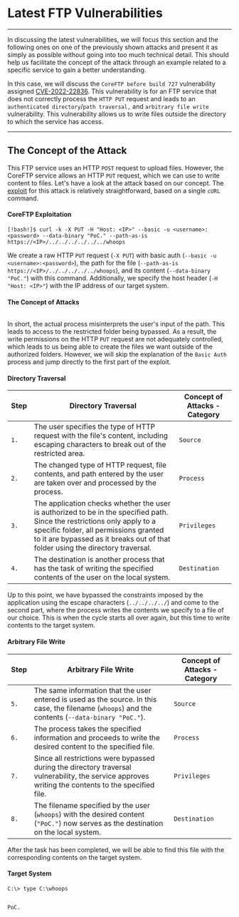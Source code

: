 
<h1>Latest FTP Vulnerabilities</h1>
<hr/>
<p>In discussing the latest vulnerabilities, we will focus this section and the following ones on one of the previously shown attacks and present it as simply as possible without going into too much technical detail. This should help us facilitate the concept of the attack through an example related to a specific service to gain a better understanding.</p>
<p>In this case, we will discuss the <code>CoreFTP before build 727</code> vulnerability assigned <a href="https://nvd.nist.gov/vuln/detail/CVE-2022-22836">CVE-2022-22836</a>. This vulnerability is for an FTP service that does not correctly process the <code>HTTP PUT</code> request and leads to an <code>authenticated directory</code>/<code>path traversal,</code> and <code>arbitrary file write</code> vulnerability. This vulnerability allows us to write files outside the directory to which the service has access.</p>
<hr/>
<h2>The Concept of the Attack</h2>
<p>This FTP service uses an HTTP <code>POST</code> request to upload files. However, the CoreFTP service allows an HTTP <code>PUT</code> request, which we can use to write content to files. Let's have a look at the attack based on our concept. The <a href="https://www.exploit-db.com/exploits/50652">exploit</a> for this attack is relatively straightforward, based on a single <code>cURL</code> command.</p>
<h4>CoreFTP Exploitation</h4>
<pre><code class="language-shell-session">[!bash!]$ curl -k -X PUT -H "Host: &lt;IP&gt;" --basic -u &lt;username&gt;:&lt;password&gt; --data-binary "PoC." --path-as-is https://&lt;IP&gt;/../../../../../../whoops
</code></pre>
<p>We create a raw HTTP <code>PUT</code> request (<code>-X PUT</code>) with basic auth (<code>--basic -u &lt;username&gt;:&lt;password&gt;</code>), the path for the file (<code>--path-as-is https://&lt;IP&gt;/../../../../../whoops</code>), and its content (<code>--data-binary "PoC."</code>) with this command. Additionally, we specify the host header (<code>-H "Host: &lt;IP&gt;"</code>) with the IP address of our target system.</p>
<h4>The Concept of Attacks</h4>
<p><img alt="" src="https://academy.hackthebox.com/storage/modules/116/attack_concept2.png"/></p>
<p>In short, the actual process misinterprets the user's input of the path. This leads to access to the restricted folder being bypassed. As a result, the write permissions on the HTTP <code>PUT</code> request are not adequately controlled, which leads to us being able to create the files we want outside of the authorized folders. However, we will skip the explanation of the <code>Basic Auth</code> process and jump directly to the first part of the exploit.</p>
<h4>Directory Traversal</h4>
<table>
<thead>
<tr>
<th><strong>Step</strong></th>
<th><strong>Directory Traversal</strong></th>
<th><strong>Concept of Attacks - Category</strong></th>
</tr>
</thead>
<tbody>
<tr>
<td><code>1.</code></td>
<td>The user specifies the type of HTTP request with the file's content, including escaping characters to break out of the restricted area.</td>
<td><code>Source</code></td>
</tr>
<tr>
<td><code>2.</code></td>
<td>The changed type of HTTP request, file contents, and path entered by the user are taken over and processed by the process.</td>
<td><code>Process</code></td>
</tr>
<tr>
<td><code>3.</code></td>
<td>The application checks whether the user is authorized to be in the specified path. Since the restrictions only apply to a specific folder, all permissions granted to it are bypassed as it breaks out of that folder using the directory traversal.</td>
<td><code>Privileges</code></td>
</tr>
<tr>
<td><code>4.</code></td>
<td>The destination is another process that has the task of writing the specified contents of the user on the local system.</td>
<td><code>Destination</code></td>
</tr>
</tbody>
</table>
<p>Up to this point, we have bypassed the constraints imposed by the application using the escape characters (<code>../../../../</code>) and come to the second part, where the process writes the contents we specify to a file of our choice. This is when the cycle starts all over again, but this time to write contents to the target system.</p>
<h4>Arbitrary File Write</h4>
<table>
<thead>
<tr>
<th><strong>Step</strong></th>
<th><strong>Arbitrary File Write</strong></th>
<th><strong>Concept of Attacks - Category</strong></th>
</tr>
</thead>
<tbody>
<tr>
<td><code>5.</code></td>
<td>The same information that the user entered is used as the source. In this case, the filename (<code>whoops</code>) and the contents (<code>--data-binary "PoC."</code>).</td>
<td><code>Source</code></td>
</tr>
<tr>
<td><code>6.</code></td>
<td>The process takes the specified information and proceeds to write the desired content to the specified file.</td>
<td><code>Process</code></td>
</tr>
<tr>
<td><code>7.</code></td>
<td>Since all restrictions were bypassed during the directory traversal vulnerability, the service approves writing the contents to the specified file.</td>
<td><code>Privileges</code></td>
</tr>
<tr>
<td><code>8.</code></td>
<td>The filename specified by the user (<code>whoops</code>) with the desired content (<code>"PoC."</code>) now serves as the destination on the local system.</td>
<td><code>Destination</code></td>
</tr>
</tbody>
</table>
<p>After the task has been completed, we will be able to find this file with the corresponding contents on the target system.</p>
<h4>Target System</h4>
<pre><code class="language-cmd-session">C:\&gt; type C:\whoops

PoC.
</code></pre>
